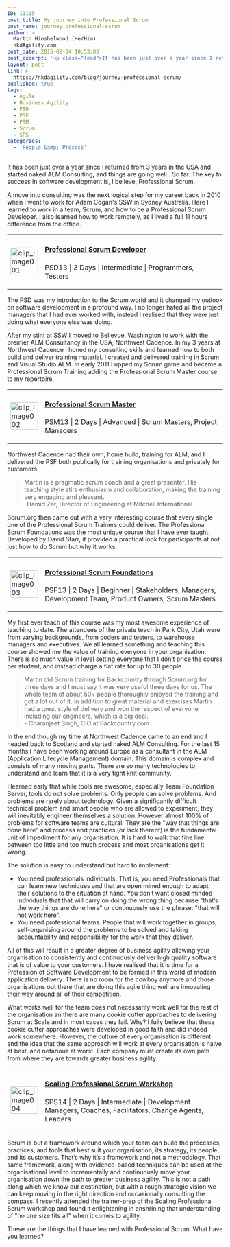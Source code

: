 ```yaml
---
ID: 11115
post_title: My journey into Professional Scrum
post_name: journey-professional-scrum
author: >
  Martin Hinshelwood (He/Him)
  nkdAgility.com
post_date: 2015-02-04 10:53:00
post_excerpt: '<p class="lead">It has been just over a year since I returned from 3 years in the USA and started naked ALM Consulting, and things are going well.. So far. The key to success in software development is, I believe, Professional Scrum.  </p>'
layout: post
link: >
  https://nkdagility.com/blog/journey-professional-scrum/
published: true
tags:
  - Agile
  - Business Agility
  - PSD
  - PSF
  - PSM
  - Scrum
  - SPS
categories:
  - 'People &amp; Process'
---
```

<p>It has been just over a year since I returned from 3 years in the USA and started naked ALM Consulting, and things are going well.. So far. The key to success in software development is, I believe, Professional Scrum.</p>
<p>A move into consulting was the next logical step for my career back in 2010 when I went to work for Adam Cogan's SSW in Sydney Australia. Here I learned to work in a team, Scrum, and how to be a Professional Scrum Developer. I also learned how to work remotely, as I lived a full 11 hours difference from the office.</p>
<table class="table table-hover table-condensed table-bordered">
<tbody>
<tr>
<td><img style="background-image: none; padding-top: 0px; padding-left: 0px; display: inline; padding-right: 0px; border: 0px;" title="clip_image001" src="http://nakedalmweb.wpengine.com/wp-content/uploads/2015/01/clip_image0014.png" alt="clip_image001" width="64" height="64" border="0" /></td>
<td>
<h4><a href="http://nakedalmweb.wpengine.com/training/courses/professional-scrum-developer/">Professional Scrum Developer</a></h4>
<p>PSD13 | 3 Days | Intermediate | Programmers, Testers</p>
</td>
</tr>
</tbody>
</table>
<p>The PSD was my introduction to the Scrum world and it changed my outlook on software development in a profound way. I no longer hated all the project managers that I had ever worked with, instead I realised that they were just doing what everyone else was doing.</p>
<p>After my stint at SSW I moved to Bellevue, Washington to work with the premier ALM Consultancy in the USA, Northwest Cadence. In my 3 years at Northwest Cadence I honed my consulting skills and learned how to both build and deliver training material. I created and delivered training in Scrum and Visual Studio ALM. In early 2011 I upped my Scrum game and became a Professional Scrum Training adding the Professional Scrum Master course to my repertoire.</p>
<table class="table table-hover table-condensed table-bordered">
<tbody>
<tr>
<td><img style="background-image: none; padding-top: 0px; padding-left: 0px; display: inline; padding-right: 0px; border: 0px;" title="clip_image002" src="http://nakedalmweb.wpengine.com/wp-content/uploads/2015/01/clip_image0025.png" alt="clip_image002" width="64" height="64" border="0" /></td>
<td>
<h4><a href="http://nakedalmweb.wpengine.com/training/courses/professional-scrum-master/">Professional Scrum Master</a></h4>
<p>PSM13 | 2 Days | Advanced | Scrum Masters, Project Managers</p>
</td>
</tr>
</tbody>
</table>
<p>Northwest Cadence had their own, home build, training for ALM, and I delivered the PSF both publically for training organisations and privately for customers.</p>
<blockquote>
<p>Martin is a pragmatic scrum coach and a great presenter. His teaching style stirs enthusiasm and collaboration, making the training very engaging and pleasant.<br />-Hamid Zar, Director of Engineering at Mitchell International</p>
</blockquote>
<p>Scrum.org then came out with a very interesting course that every single one of the Professional Scrum Trainers could deliver. The Professional Scrum Foundations was the most unique course that I have ever taught. Developed by David Starr, it provided a practical look for participants at not just how to do Scrum but why it works.</p>
<table class="table table-hover table-condensed table-bordered">
<tbody>
<tr>
<td><img style="background-image: none; padding-top: 0px; padding-left: 0px; display: inline; padding-right: 0px; border: 0px;" title="clip_image003" src="http://nakedalmweb.wpengine.com/wp-content/uploads/2015/01/clip_image0034.png" alt="clip_image003" width="64" height="64" border="0" /></td>
<td>
<h4><a href="http://nakedalmweb.wpengine.com/training/courses/professional-scrum-foundations/">Professional Scrum Foundations</a></h4>
<p>PSF13 | 2 Days | Beginner | Stakeholders, Managers, Development Team, Product Owners, Scrum Masters</p>
</td>
</tr>
</tbody>
</table>
<p>My first ever teach of this course was my most awesome experience of teaching to date. The attendees of the private teach in Park City, Utah were from varying backgrounds, from coders and testers, to warehouse managers and executives. We all learned something and teaching this course showed me the value of training everyone in your organisation. There is so much value in level setting everyone that I don’t price the course per student, and instead charge a flat rate for up to 30 people.</p>
<blockquote>
<p>Martin did Scrum training for Backcountry through Scrum.org for three days and I must say it was very useful three days for us. The whole team of about 50+ people thoroughly enjoyed the training and got a lot out of it. In addition to great material and exercises Martin had a great style of delivery and won the respect of everyone including our engineers, which is a big deal.<br />- Charanjeet Singh, CIO at Backcountry.com</p>
</blockquote>
<p>In the end though my time at Northwest Cadence came to an end and I headed back to Scotland and started naked ALM Consulting. For the last 15 months I have been working around Europe as a consultant in the ALM (Application Lifecycle Management) domain. This domain is complex and consists of many moving parts. There are so many technologies to understand and learn that it is a very tight knit community.</p>
<p>I learned early that while tools are awesome, especially Team Foundation Server, tools do not solve problems. Only people can solve problems. And problems are rarely about technology. Given a significantly difficult technical problem and smart people who are allowed to experiment, they will inevitably engineer themselves a solution. However almost 100% of problems for software teams are cultural. They are the "way that things are done here" and process and practices (or lack thereof) is the fundamental unit of impediment for any organisation. It is hard to walk that fine line between too little and too much process and most organisations get it wrong.</p>
<p>The solution is easy to understand but hard to implement:</p>
<ul>
<li>You need professionals individuals. That is, you need Professionals that can learn new techniques and that are open mined enough to adapt their solutions to the situation at hand. You don’t want closed minded individuals that that will carry on doing the wrong thing because "that’s the way things are done here" or continuously use the phrase: "that will not work here".</li>
<li>You need professional teams. People that will work together in groups, self-organising around the problems to be solved and taking accountability and responsibility for the work that they deliver.</li>
</ul>
<p>All of this will result in a greater degree of business agility allowing your organisation to consistently and continuously deliver high quality software that is of value to your customers. I have realised that it is time for a Profession of Software Development to be formed in this world of modern application delivery. There is no room for the cowboy anymore and those organisations out there that are doing this agile thing well are innovating their way around all of their competition.</p>
<p>What works well for the team does not necessarily work well for the rest of the organisation an there are many cookie cutter approaches to delivering Scrum at Scale and in most cases they fail. Why? I fully believe that these cookie cutter approaches were developed in good faith and did indeed work somewhere. However, the culture of every organisation is different and the idea that the same approach will work at every organisation is naive at best, and nefarious at worst. Each company must create its own path from where they are towards greater business agility.</p>
<table class="table table-hover table-condensed table-bordered">
<tbody>
<tr>
<td><img style="background-image: none; padding-top: 0px; padding-left: 0px; display: inline; padding-right: 0px; border: 0px;" title="clip_image004" src="http://nakedalmweb.wpengine.com/wp-content/uploads/2015/01/clip_image0044.png" alt="clip_image004" width="64" height="64" border="0" /></td>
<td>
<h4><a href="http://nakedalmweb.wpengine.com/training/courses/scaling-professional-scrum/">Scaling Professional Scrum Workshop</a></h4>
<p>SPS14 | 2 Days | Intermediate | Development Managers, Coaches, Facilitators, Change Agents, Leaders</p>
</td>
</tr>
</tbody>
</table>
<p>Scrum is but a framework around which your team can build the processes, practices, and tools that best suit your organisation, its strategy, its people, and its customers. That’s why it’s a framework and not a methodology. That same framework, along with evidence-based techniques can be used at the organisational level to incrementally and continuously move your organisation down the path to greater business agility. This is not a path along which we know our destination, but with a rough strategic vision we can keep moving in the right direction and occasionally consulting the compass. I recently attended the trainer-prep of the Scaling Professional Scrum workshop and found it enlightening in enshrining that understanding of "no one size fits all" when it comes to agility.</p>
<p>These are the things that I have learned with Professional Scrum. What have you learned?</p>